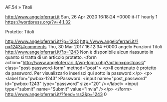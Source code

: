 AF.54 » Titoli

http://www.angeloferrari.it Sun, 26 Apr 2020 16:18:24 +0000 it-IT hourly 1 https://wordpress.org/?v=4.1.32

Protetto: Titoli

http://www.angeloferrari.it/?p=1243 http://www.angeloferrari.it/?p=1243\#comments Thu, 30 Mar 2017 16:12:34 +0000 angelo Funzioni Titoli http://www.angeloferrari.it/?p=1243 Non è disponibile alcun riassunto in quanto si tratta di un articolo protetto. \<form action=\"http://www.angeloferrari.it/wp-login.php?action=postpass\" class=\"post-password-form\" method=\"post\"\> \<p\>Il contenuto è protetto da password. Per visualizzarlo inserisci qui sotto la password:\</p\> \<p\>\<label for=\"pwbox-1243\"\>Password: \<input name=\"post\_password\" id=\"pwbox-1243\" type=\"password\" size=\"20\" /\>\</label\> \<input type=\"submit\" name=\"Submit\" value=\"Invia\" /\>\</p\> \</form\> http://www.angeloferrari.it/?feed=rss2&p=1243 0
